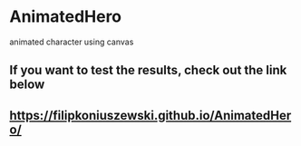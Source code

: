 # AnimatedHero
animated character using canvas


## If you want to test the results, check out the link below
## https://filipkoniuszewski.github.io/AnimatedHero/
